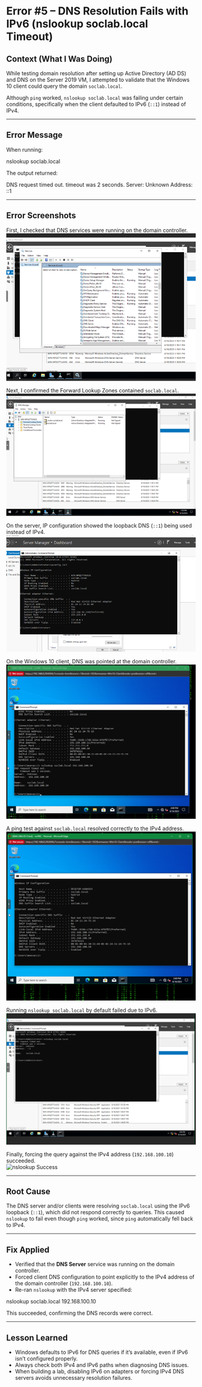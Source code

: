 # Error #5 – DNS Resolution Fails with IPv6 (nslookup soclab.local Timeout)

## Context (What I Was Doing)  
While testing domain resolution after setting up Active Directory (AD DS) and DNS on the Server 2019 VM, I attempted to validate that the Windows 10 client could query the domain `soclab.local`.  

Although `ping` worked, `nslookup soclab.local` was failing under certain conditions, specifically when the client defaulted to IPv6 (`::1`) instead of IPv4.  

---

## Error Message  
When running:  

nslookup soclab.local

The output returned:  

DNS request timed out.
timeout was 2 seconds.
Server: Unknown
Address: ::1


---

## Error Screenshots  

First, I checked that DNS services were running on the domain controller.  
![DNS Services Running](Error-5/01-dns-services.png)  

Next, I confirmed the Forward Lookup Zones contained `soclab.local`.  
![Forward Zones](Error-5/02-forward-zones.png)  

On the server, IP configuration showed the loopback DNS (`::1`) being used instead of IPv4.  
![Server IPConfig](Error-5/03-server-ipconfig.png)  

On the Windows 10 client, DNS was pointed at the domain controller.  
![Client IPConfig](Error-5/04-client-ipconfig.png)  

A ping test against `soclab.local` resolved correctly to the IPv4 address.  
![Client Ping](Error-5/05-client-ping-domain.png)  

Running `nslookup soclab.local` by default failed due to IPv6.  
![nslookup Timeout](Error-5/06-nslookup-timeout.png)  

Finally, forcing the query against the IPv4 address (`192.168.100.10`) succeeded.  
![nslookup Success](Error-5/07-nslookup-success.png)  

---

## Root Cause  
The DNS server and/or clients were resolving `soclab.local` using the IPv6 loopback (`::1`), which did not respond correctly to queries. This caused `nslookup` to fail even though `ping` worked, since `ping` automatically fell back to IPv4.  

---

## Fix Applied  
- Verified that the **DNS Server** service was running on the domain controller.  
- Forced client DNS configuration to point explicitly to the IPv4 address of the domain controller (`192.168.100.10`).  
- Re-ran `nslookup` with the IPv4 server specified:  

nslookup soclab.local 192.168.100.10


This succeeded, confirming the DNS records were correct.  

---

## Lesson Learned  
- Windows defaults to IPv6 for DNS queries if it’s available, even if IPv6 isn’t configured properly.  
- Always check both IPv4 and IPv6 paths when diagnosing DNS issues.  
- When building a lab, disabling IPv6 on adapters or forcing IPv4 DNS servers avoids unnecessary resolution failures.  



